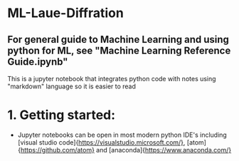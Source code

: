 # ML-Laue-Diffration
## For general guide to Machine Learning and using python for ML, see "Machine Learning Reference Guide.ipynb"
This is a jupyter notebook that integrates python code with notes using "markdown" language so it is easier to read

# 1. Getting started:
* Jupyter notebooks can be open in most modern python IDE's including [visual studio code]{https://visualstudio.microsoft.com/}, [atom]{https://github.com/atom} and [anaconda]{https://www.anaconda.com/}
